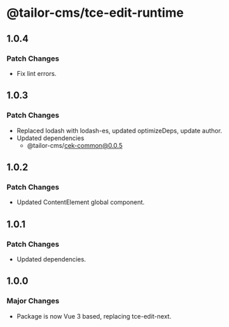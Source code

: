 # @tailor-cms/tce-edit-runtime

## 1.0.4

### Patch Changes

- Fix lint errors.

## 1.0.3

### Patch Changes

- Replaced lodash with lodash-es, updated optimizeDeps, update author.
- Updated dependencies
  - @tailor-cms/cek-common@0.0.5

## 1.0.2

### Patch Changes

- Updated ContentElement global component.

## 1.0.1

### Patch Changes

- Updated dependencies.

## 1.0.0

### Major Changes

- Package is now Vue 3 based, replacing tce-edit-next.
